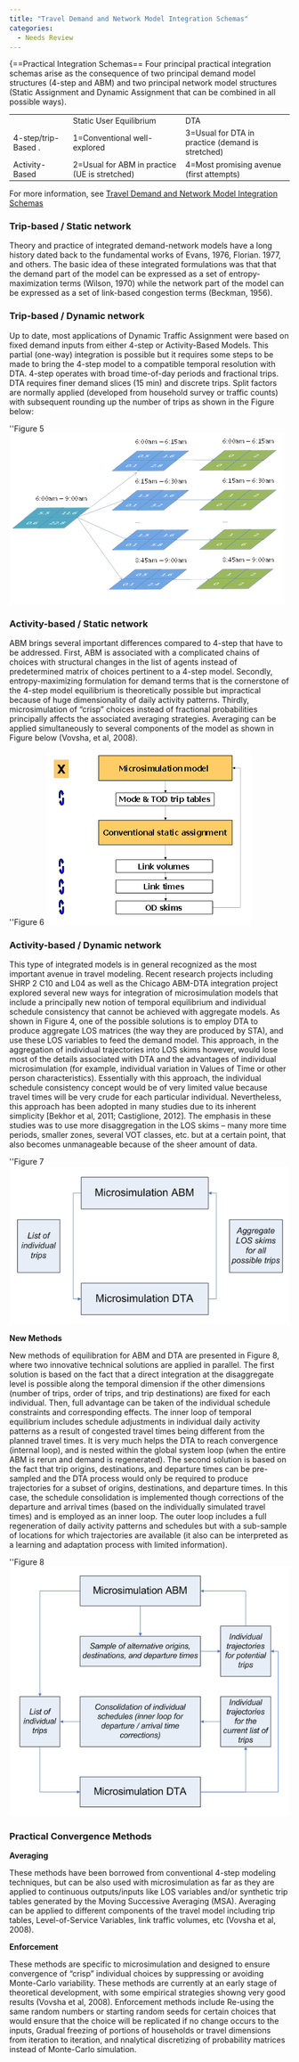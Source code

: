 ```yaml
---
title: "Travel Demand and Network Model Integration Schemas"
categories:
  - Needs Review
---
```


{==Practical Integration Schemas==
Four principal practical integration schemas arise as the consequence of two principal demand model structures (4-step and ABM) and two principal network model structures (Static Assignment and Dynamic Assignment that can be combined in all possible ways).

|                     |                                               |                                                   |
|---------------------|-----------------------------------------------|---------------------------------------------------|
|                     | Static User Equilibrium                       | DTA                                               |
| 4-step/trip-Based . | 1=Conventional well-explored                  | 3=Usual for DTA in practice (demand is stretched) |
| Activity-Based      | 2=Usual for ABM in practice (UE is stretched) | 4=Most promising avenue (first attempts)          |

For more information, see [Travel Demand and Network Model Integration Schemas](Travel_Demand_and_Network_Model_Integration_Schemas)

### Trip-based / Static network

Theory and practice of integrated demand-network models have a long history dated back to the fundamental works of Evans, 1976, Florian. 1977, and others. The basic idea of these integrated formulations was that that the demand part of the model can be expressed as a set of entropy-maximization terms (Wilson, 1970) while the network part of the model can be expressed as a set of link-based congestion terms (Beckman, 1956).

### Trip-based / Dynamic network

Up to date, most applications of Dynamic Traffic Assignment were based on fixed demand inputs from either 4-step or Activity-Based Models. This partial (one-way) integration is possible but it requires some steps to be made to bring the 4-step model to a compatible temporal resolution with DTA. 4-step operates with broad time-of-day periods and fractional trips. DTA requires finer demand slices (15 min) and discrete trips. Split factors are normally applied (developed from household survey or traffic counts) with subsequent rounding up the number of trips as shown in the Figure below:

''Figure 5
![](IntegerizingTripTables.jpg "fig:IntegerizingTripTables.jpg")

### Activity-based / Static network

ABM brings several important differences compared to 4-step that have to be addressed. First, ABM is associated with a complicated chains of choices with structural changes in the list of agents instead of predetermined matrix of choices pertinent to a 4-step model. Secondly, entropy-maximizing formulation for demand terms that is the cornerstone of the 4-step model equilibrium is theoretically possible but impractical because of huge dimensionality of daily activity patterns. Thirdly, microsimulation of “crisp” choices instead of fractional probabilities principally affects the associated averaging strategies. Averaging can be applied simultaneously to several components of the model as shown in Figure below (Vovsha, et al, 2008).

''Figure 6
![](AveragingMethods.jpg "fig:AveragingMethods.jpg")

### Activity-based / Dynamic network

This type of integrated models is in general recognized as the most important avenue in travel modeling. Recent research projects including SHRP 2 C10 and L04 as well as the Chicago ABM-DTA integration project explored several new ways for integration of microsimulation models that include a principally new notion of temporal equilibrium and individual schedule consistency that cannot be achieved with aggregate models. As shown in Figure 4, one of the possible solutions is to employ DTA to produce aggregate LOS matrices (the way they are produced by STA), and use these LOS variables to feed the demand model. This approach, in the aggregation of individual trajectories into LOS skims however, would lose most of the details associated with DTA and the advantages of individual microsimulation (for example, individual variation in Values of Time or other person characteristics). Essentially with this approach, the individual schedule consistency concept would be of very limited value because travel times will be very crude for each particular individual. Nevertheless, this approach has been adopted in many studies due to its inherent simplicity \[Bekhor et al, 2011; Castiglione, 2012\]. The emphasis in these studies was to use more disaggregation in the LOS skims – many more time periods, smaller zones, several VOT classes, etc. but at a certain point, that also becomes unmanageable because of the sheer amount of data.

''Figure 7
![](ABMDTAIntegrationAggregateFeedback.jpg "fig:ABMDTAIntegrationAggregateFeedback.jpg")

**New Methods**

New methods of equilibration for ABM and DTA are presented in Figure 8, where two innovative technical solutions are applied in parallel. The first solution is based on the fact that a direct integration at the disaggregate level is possible along the temporal dimension if the other dimensions (number of trips, order of trips, and trip destinations) are fixed for each individual. Then, full advantage can be taken of the individual schedule constraints and corresponding effects. The inner loop of temporal equilibrium includes schedule adjustments in individual daily activity patterns as a result of congested travel times being different from the planned travel times. It is very much helps the DTA to reach convergence (internal loop), and is nested within the global system loop (when the entire ABM is rerun and demand is regenerated). The second solution is based on the fact that trip origins, destinations, and departure times can be pre-sampled and the DTA process would only be required to produce trajectories for a subset of origins, destinations, and departure times. In this case, the schedule consolidation is implemented though corrections of the departure and arrival times (based on the individually simulated travel times) and is employed as an inner loop. The outer loop includes a full regeneration of daily activity patterns and schedules but with a sub-sample of locations for which trajectories are available (it also can be interpreted as a learning and adaptation process with limited information).

''Figure 8
![](NewIntegrationMethods.jpg "fig:NewIntegrationMethods.jpg")

### Practical Convergence Methods

**Averaging**

These methods have been borrowed from conventional 4-step modeling techniques, but can be also used with microsimulation as far as they are applied to continuous outputs/inputs like LOS variables and/or synthetic trip tables generated by the Moving Successive Averaging (MSA). Averaging can be applied to different components of the travel model including trip tables, Level-of-Service Variables, link traffic volumes, etc (Vovsha et al, 2008).

**Enforcement**

These methods are specific to microsimulation and designed to ensure convergence of “crisp” individual choices by suppressing or avoiding Monte-Carlo variability. These methods are currently at an early stage of theoretical development, with some empirical strategies showng very good results (Vovsha et al, 2008). Enforcement methods include Re-using the same random numbers or starting random seeds for certain choices that would ensure that the choice will be replicated if no change occurs to the inputs, Gradual freezing of portions of households or travel dimensions from iteration to iteration, and nnalytical discretizing of probability matrices instead of Monte-Carlo simulation.

